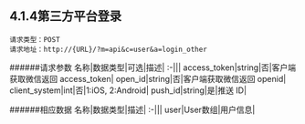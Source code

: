 ## 4.1.4第三方平台登录
	请求类型：POST	请求地址：http://{URL}/?m=api&c=user&a=login_other
         
######请求参数
名称|数据类型|可选|描述|
:-|||
access_token|string|否|客户端获取微信返回 access_token|
open_id|string|否|客户端获取微信返回 openid|
client_system|int|否|1:iOS, 2:Android|
push_id|string|是|推送 ID|

######相应数据
名称|数据类型|描述|
:-|||
user|User数组|用户信息|